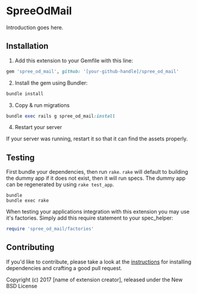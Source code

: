 SpreeOdMail
===========

Introduction goes here.

## Installation

1. Add this extension to your Gemfile with this line:
  ```ruby
  gem 'spree_od_mail', github: '[your-github-handle]/spree_od_mail'
  ```

2. Install the gem using Bundler:
  ```ruby
  bundle install
  ```

3. Copy & run migrations
  ```ruby
  bundle exec rails g spree_od_mail:install
  ```

4. Restart your server

  If your server was running, restart it so that it can find the assets properly.

## Testing

First bundle your dependencies, then run `rake`. `rake` will default to building the dummy app if it does not exist, then it will run specs. The dummy app can be regenerated by using `rake test_app`.

```shell
bundle
bundle exec rake
```

When testing your applications integration with this extension you may use it's factories.
Simply add this require statement to your spec_helper:

```ruby
require 'spree_od_mail/factories'
```


## Contributing

If you'd like to contribute, please take a look at the
[instructions](CONTRIBUTING.md) for installing dependencies and crafting a good
pull request.

Copyright (c) 2017 [name of extension creator], released under the New BSD License
